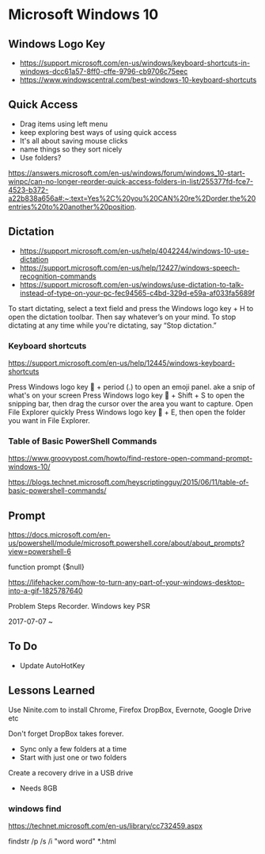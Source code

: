 # Microsoft Windows 10

## Windows Logo Key

* https://support.microsoft.com/en-us/windows/keyboard-shortcuts-in-windows-dcc61a57-8ff0-cffe-9796-cb9706c75eec
* https://www.windowscentral.com/best-windows-10-keyboard-shortcuts

## Quick Access

* Drag items using left menu
* keep exploring best ways of using quick access
* It's all about saving mouse clicks
* name things so they sort nicely
* Use folders?


https://answers.microsoft.com/en-us/windows/forum/windows_10-start-winpc/can-no-longer-reorder-quick-access-folders-in-list/255377fd-fce7-4523-b372-a22b838a656a#:~:text=Yes%2C%20you%20CAN%20re%2Dorder,the%20entries%20to%20another%20position.




## Dictation

* https://support.microsoft.com/en-us/help/4042244/windows-10-use-dictation
* https://support.microsoft.com/en-us/help/12427/windows-speech-recognition-commands
* https://support.microsoft.com/en-us/windows/use-dictation-to-talk-instead-of-type-on-your-pc-fec94565-c4bd-329d-e59a-af033fa5689f

To start dictating, select a text field and press the Windows logo key  + H to open the dictation toolbar. Then say whatever’s on your mind.  To stop dictating at any time while you're dictating, say “Stop dictation.”


### Keyboard shortcuts
https://support.microsoft.com/en-us/help/12445/windows-keyboard-shortcuts


Press Windows logo key  + period (.) to open an emoji panel.
ake a snip of what's on your screen
Press Windows logo key  + Shift + S to open the snipping bar, then drag the cursor over the area you want to capture.
Open File Explorer quickly Press Windows logo key  + E, then open the folder you want in File Explorer.

### Table of Basic PowerShell Commands

https://www.groovypost.com/howto/find-restore-open-command-prompt-windows-10/

https://blogs.technet.microsoft.com/heyscriptingguy/2015/06/11/table-of-basic-powershell-commands/


## Prompt

https://docs.microsoft.com/en-us/powershell/module/microsoft.powershell.core/about/about_prompts?view=powershell-6

function prompt {$null}


https://lifehacker.com/how-to-turn-any-part-of-your-windows-desktop-into-a-gif-1825787640

Problem Steps Recorder. Windows key PSR


2017-07-07 ~

## To Do

* Update AutoHotKey


## Lessons Learned
Use Ninite.com to install Chrome, Firefox DropBox, Evernote, Google Drive etc

Don't forget DropBox takes forever.
* Sync only a few folders at a time
* Start with just one or two folders

Create a recovery drive in a USB drive
* Needs 8GB



### windows find

https://technet.microsoft.com/en-us/library/cc732459.aspx


findstr /p /s /i "word word"  *.html

